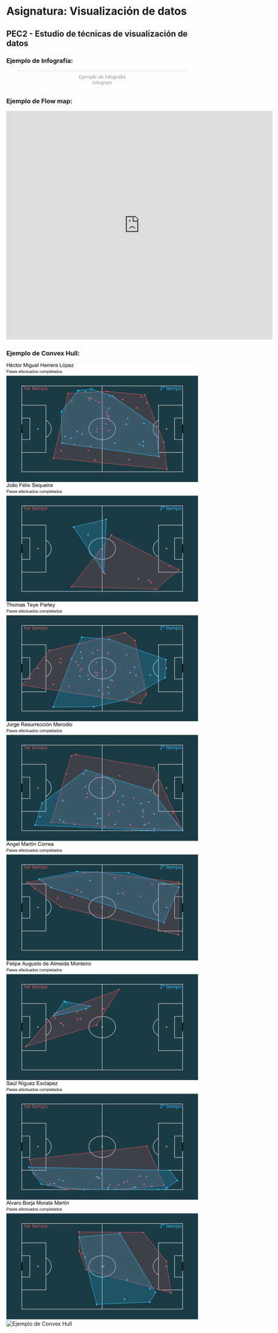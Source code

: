 # Asignatura: Visualización de datos

## PEC2 - Estudio de técnicas de visualización de datos

### Ejemplo de Infografía:

<div class="infogram-embed" data-id="c3bbdb86-631c-4fb8-b198-9d828549ba2b" data-type="interactive" data-title="Ejemplo de Infografia"></div><script>!function(e,i,n,s){var t="InfogramEmbeds",d=e.getElementsByTagName("script")[0];if(window[t]&&window[t].initialized)window[t].process&&window[t].process();else if(!e.getElementById(n)){var o=e.createElement("script");o.async=1,o.id=n,o.src="https://e.infogram.com/js/dist/embed-loader-min.js",d.parentNode.insertBefore(o,d)}}(document,0,"infogram-async");</script><div style="padding:8px 0;font-family:Arial!important;font-size:13px!important;line-height:15px!important;text-align:center;border-top:1px solid #dadada;margin:0 30px"><a href="https://infogram.com/c3bbdb86-631c-4fb8-b198-9d828549ba2b" style="color:#989898!important;text-decoration:none!important;" target="_blank">Ejemplo de Infografia</a><br><a href="https://infogram.com" style="color:#989898!important;text-decoration:none!important;" target="_blank" rel="nofollow">Infogram</a></div>

### Ejemplo de Flow map:

<iframe width="700" height="600" src="https://flowmap.blue/1G2WaYSNepoMMGtzFAHAbIBBob88LShV-eWo-UoW0BX0/0db2dd9/embed?v=36.949927%2C-95.739228%2C3.08%2C0%2C0&a=1&as=1&b=1&bo=100&c=1&ca=1&d=0&fe=1&lt=1&lfm=ALL&t=20200320T050100%2C20200407T115800&col=Default&f=0" frameborder="0" allowfullscreen></iframe>

### Ejemplo de Convex Hull:

![Ejemplo de Convex Hull](ch1.png)
![Ejemplo de Convex Hull](ch2.png)
![Ejemplo de Convex Hull](ch3.png)
![Ejemplo de Convex Hull](ch4.png)
![Ejemplo de Convex Hull](ch5.png)
![Ejemplo de Convex Hull](ch6.png)
![Ejemplo de Convex Hull](ch7.png)
![Ejemplo de Convex Hull](ch8.png)
![Ejemplo de Convex Hull](ch9.png)

